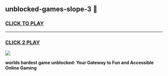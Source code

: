 
## unblocked-games-slope-3 👋
<h3>
<a href="https://premium.freeplayer.one?title=unblocked-games-slope-3&ref=14F">CLICK TO PLAY</a></h3>
<hr>

<h3>
<a href="https://premium.freeplayer.one?title=unblocked-games-slope-3&ref=14F">CLICK 2 PLAY</a>
  
</h3>

<a href="https://premium.freeplayer.one?title=unblocked-games-slope-3&ref=12F/"><img src="https://clearcache.store/games.png"></a>


**worlds hardest game unblocked: Your Gateway to Fun and Accessible Online Gaming**
